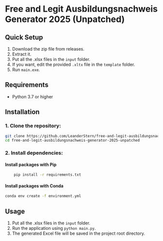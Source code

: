 # Free and Legit Ausbildungsnachweis Generator 2025 (Unpatched)

## Quick Setup

1. Download the zip file from releases.
2. Extract it.
3. Put all the .xlsx files in the `input` folder.
4. If you want, edit the provided `.xltx` file in the `template` folder.
5. Run `main.exe`.

## Requirements

- Python 3.7 or higher

## Installation

### 1. Clone the repository:
   ```bash
   git clone https://github.com/LeanderStern/free-and-legit-ausbildungsnachweis-generator-2025-unpatched.git
   cd free-and-legit-ausbildungsnachweis-generator-2025-unpatched
   ```
### 2. Install dependencies:

#### Install packages with Pip
```bash
    pip install -r requirements.txt
  ```

#### Install packages with Conda

```bash
conda env create -f environment.yml
```

## Usage

1. Put all the .xlsx files in the `input` folder.
2. Run the application using `python main.py`.
3. The generated Excel file will be saved in the project root directory.